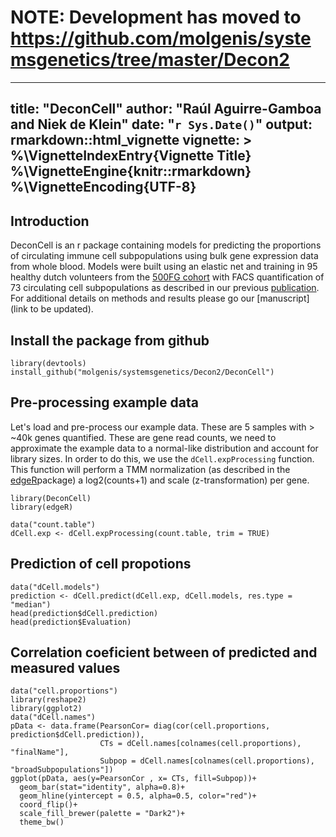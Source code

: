 # NOTE: Development has moved to https://github.com/molgenis/systemsgenetics/tree/master/Decon2

---
title: "DeconCell"
author: "Raúl Aguirre-Gamboa and Niek de Klein"
date: "`r Sys.Date()`"
output: rmarkdown::html_vignette
vignette: >
  %\VignetteIndexEntry{Vignette Title}
  %\VignetteEngine{knitr::rmarkdown}
  %\VignetteEncoding{UTF-8}
---

## Introduction 
DeconCell is an r package containing models for predicting the proportions of circulating immune cell subpopulations using bulk gene expression data from  whole blood. Models were built using an elastic net and training in 95 healthy dutch volunteers from the [500FG cohort](http://www.humanfunctionalgenomics.org/site/?page_id=82) with FACS quantification of 73 circulating cell subpopulations as described in our previous [publication](http://www.cell.com/cell-reports/fulltext/S2211-1247(16)31473-5). 
For additional details on methods and results please go our [manuscript](link to be updated). 


## Install the package from github

```{r}
library(devtools)
install_github("molgenis/systemsgenetics/Decon2/DeconCell")
```


## Pre-processing example data
Let's load and pre-process our example data. These are 5 samples with > ~40k genes quantified. These are gene read counts, we need to approximate the example data to a normal-like distribution and account for library sizes. In order to do this, we use the `dCell.expProcessing` function. This function will perform a TMM normalization (as described in the [edgeR](http://bioconductor.org/packages/release/bioc/html/edgeR.html)package) a log2(counts+1) and scale (z-transformation) per gene.

```{r}
library(DeconCell)
library(edgeR)

data("count.table")
dCell.exp <- dCell.expProcessing(count.table, trim = TRUE)
```

## Prediction of cell propotions

```{r}
data("dCell.models")
prediction <- dCell.predict(dCell.exp, dCell.models, res.type = "median")
head(prediction$dCell.prediction)
head(prediction$Evaluation)
```

## Correlation coeficient between of predicted and measured values
```{r}
data("cell.proportions")
library(reshape2)
library(ggplot2)
data("dCell.names")
pData <- data.frame(PearsonCor= diag(cor(cell.proportions, prediction$dCell.prediction)), 
                    CTs = dCell.names[colnames(cell.proportions), "finalName"], 
                    Subpop = dCell.names[colnames(cell.proportions), "broadSubpopulations"])
ggplot(pData, aes(y=PearsonCor , x= CTs, fill=Subpop))+
  geom_bar(stat="identity", alpha=0.8)+
  geom_hline(yintercept = 0.5, alpha=0.5, color="red")+
  coord_flip()+
  scale_fill_brewer(palette = "Dark2")+
  theme_bw()
  
```

